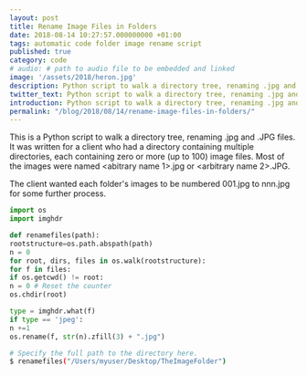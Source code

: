 ```yaml
---
layout: post
title: Rename Image Files in Folders
date: 2018-08-14 10:27:57.000000000 +01:00
tags: automatic code folder image rename script
published: true
category: code
# audio: # path to audio file to be embedded and linked
image: '/assets/2018/heron.jpg'
description: Python script to walk a directory tree, renaming .jpg and .JPG files.
twitter_text: Python script to walk a directory tree, renaming .jpg and .JPG files.
introduction: Python script to walk a directory tree, renaming .jpg and .JPG files.
permalink: "/blog/2018/08/14/rename-image-files-in-folders/"
---
```

This is a Python script to walk a directory tree, renaming .jpg and .JPG files. It was written for a client who had a directory containing multiple directories, each containing zero or more (up to 100) image files. Most of the images were named &lt;abitrary name 1&gt;.jpg or &lt;arbitrary name 2&gt;.JPG.

The client wanted each folder's images to be numbered 001.jpg to nnn.jpg for some further process.

```python
import os
import imghdr

def renamefiles(path):
rootstructure=os.path.abspath(path)
n = 0
for root, dirs, files in os.walk(rootstructure):
for f in files:
if os.getcwd() != root:
n = 0 # Reset the counter
os.chdir(root)

type = imghdr.what(f)
if type == 'jpeg':
n +=1
os.rename(f, str(n).zfill(3) + ".jpg")
```

```sh
# Specify the full path to the directory here.
$ renamefiles("/Users/myuser/Desktop/TheImageFolder")
```